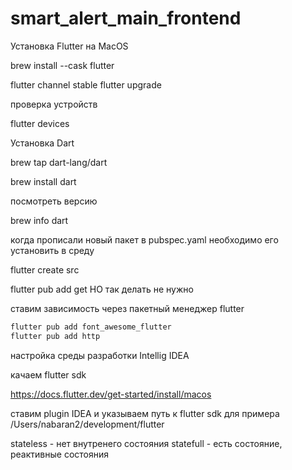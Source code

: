 # smart_alert_main_frontend

Установка Flutter на MacOS

brew install --cask flutter

flutter channel stable
flutter upgrade

проверка устройств

flutter devices

Установка Dart

brew tap dart-lang/dart

brew install dart

посмотреть версию 

brew info dart

когда прописали новый пакет в pubspec.yaml
необходимо его установить в среду

flutter create src

flutter pub add get
НО так делать не нужно

ставим зависимость через пакетный менеджер flutter

```bash
flutter pub add font_awesome_flutter
flutter pub add http
```

настройка среды разработки Intellig IDEA

качаем flutter sdk 

https://docs.flutter.dev/get-started/install/macos

ставим plugin IDEA и указываем путь к flutter sdk
для примера
/Users/nabaran2/development/flutter


stateless - нет внутренего состояния
statefull - есть состояние,  реактивные состояния
